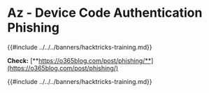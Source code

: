 # Az - Device Code Authentication Phishing

{{#include ../../../banners/hacktricks-training.md}}

**Check:** [**https://o365blog.com/post/phishing/**](https://o365blog.com/post/phishing/)

{{#include ../../../banners/hacktricks-training.md}}




